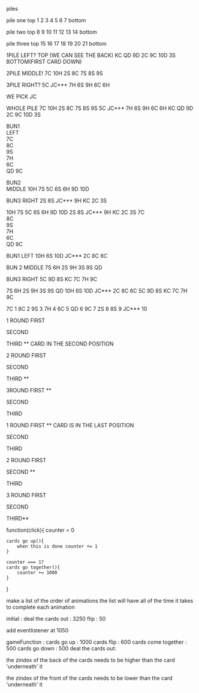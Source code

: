 piles 

pile one
top
1
2
3
4
5
6
7
bottom

pile two
top
8
9
10
11
12
13
14
bottom

pile three
top 
15
16
17
18
19
20
21
bottom


1PILE LEFT?
TOP (WE CAN SEE THE BACK)
KC
QD
9D
2C
9C
10D
3S
BOTTOM(FIRST CARD DOWN)

2PILE MIDDLE!
7C 
10H
2S
8C
7S
8S
9S

3PILE RIGHT?
5C
JC***
7H
6S
9H
6C
6H

WE PICK JC


WHOLE PILE
7C 
10H
2S
8C
7S
8S
9S
5C
JC***
7H
6S
9H
6C
6H
KC
QD
9D
2C
9C
10D
3S

BUN1  
LEFT    
7C       
8C       
9S        
7H        
6C  
QD
9C


BUN2   
MIDDLE
10H 
7S 
5C 
6S 
6H
9D
10D 


BUN3
RIGHT
2S
8S
JC***
9H
KC 
2C
3S



10H 
7S 
5C 
6S 
6H
9D
10D 
2S
8S
JC***
9H
KC 
2C
3S
7C       
8C       
9S        
7H        
6C  
QD
9C




BUN1 LEFT
10H
6S
10D
JC***
2C
8C
6C

BUN 2 MIDDLE
7S
6H
2S
9H
3S
9S
QD

BUN3 RIGHT
5C
9D
8S
KC
7C
7H
9C












7S
6H
2S
9H
3S
9S
QD
10H
6S
10D
JC***
2C
8C
6C
5C
9D
8S
KC
7C
7H
9C






7C 1
8C 2
9S 3
7H 4
6C 5
QD 6
9C 7
2S 8
8S 9
JC*** 10


1 ROUND
FIRST

SECOND 

THIRD ** CARD IN THE SECOND POSITION

2 ROUND
FIRST 

SECOND 

THIRD ** 

3ROUND
FIRST **

SECOND

THIRD


1 ROUND
FIRST ** CARD IS IN THE LAST POSITION

SECOND

THIRD

2 ROUND 
FIRST

SECOND **

THIRD

3 ROUND
FIRST

SECOND

THIRD**

function(click){
    counter = 0

    cards go up(){
        when this is done counter += 1
    }

    counter === 1?
    cards go together(){
        counter += 1000
    }
}

make a list of the order of animations
the list will have all of the time it takes to complete each animation

initial :
deal the cards out : 3250
flip : 50

add eventlistener at 1050

gameFunction :
cards go up : 1000
cards flip : 600
cards come together : 500
cards go down : 500
deal the cards out: 



the zindex of the back of the cards needs to be higher than the card 'underneath' it
 
the zindex of the front of the cards needs to be lower than the card 'underneath' it